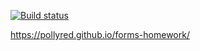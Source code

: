 [![Build status](https://ci.appveyor.com/api/projects/status/ee5r66r40bud1xyy?svg=true)](https://ci.appveyor.com/project/PollyRed/forms-homework)

https://pollyred.github.io/forms-homework/
